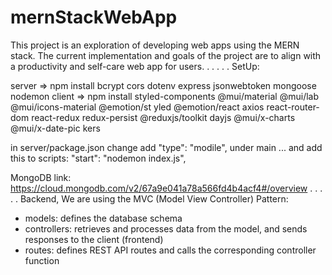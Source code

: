 # mernStackWebApp

This project is an exploration of developing web apps using the MERN stack. The current implementation and goals of the project are to align with a productivity and self-care web app for users.
.
.
.
.
.
SetUp:

server => npm install bcrypt cors dotenv express jsonwebtoken mongoose nodemon
client => npm install styled-components @mui/material @mui/lab @mui/icons-material @emotion/st
yled @emotion/react axios react-router-dom react-redux redux-persist @reduxjs/toolkit dayjs @mui/x-charts @mui/x-date-pic
kers

in server/package.json change add "type": "modile", under main ... and add this to scripts: "start": "nodemon index.js",

MongoDB link: https://cloud.mongodb.com/v2/67a9e041a78a566fd4b4acf4#/overview
.
.
.
.
.
Backend, We are using the MVC (Model View Controller) Pattern:

- models: defines the database schema
- controllers: retrieves and processes data from the model, and sends responses to the client (frontend)
- routes: defines REST API routes and calls the corresponding controller function

